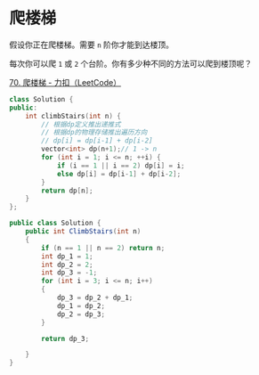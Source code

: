 # 爬楼梯

假设你正在爬楼梯。需要 `n` 阶你才能到达楼顶。

每次你可以爬 `1` 或 `2` 个台阶。你有多少种不同的方法可以爬到楼顶呢？

[70. 爬楼梯 - 力扣（LeetCode）](https://leetcode.cn/problems/climbing-stairs/description/)

```c++
class Solution {
public:
    int climbStairs(int n) {
        // 根据dp定义推出递推式
        // 根据dp的物理存储推出遍历方向
        // dp[i] = dp[i-1] + dp[i-2]
        vector<int> dp(n+1);// 1 -> n
        for (int i = 1; i <= n; ++i) {
            if (i == 1 || i == 2) dp[i] = i;
            else dp[i] = dp[i-1] + dp[i-2];
        }
        return dp[n];
    }
};
```

```c#
public class Solution {
    public int ClimbStairs(int n)
    {
        if (n == 1 || n == 2) return n;
        int dp_1 = 1;
        int dp_2 = 2;
        int dp_3 = -1;
        for (int i = 3; i <= n; i++)
        {
            dp_3 = dp_2 + dp_1;
            dp_1 = dp_2;
            dp_2 = dp_3;
        }

        return dp_3;

    }
}
```

